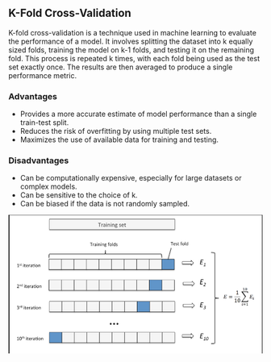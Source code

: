 ## K-Fold Cross-Validation

K-fold cross-validation is a technique used in machine learning to evaluate the performance of a model. It involves splitting the dataset into k equally sized folds, training the model on k-1 folds, and testing it on the remaining fold. This process is repeated k times, with each fold being used as the test set exactly once. The results are then averaged to produce a single performance metric.

### Advantages
- Provides a more accurate estimate of model performance than a single train-test split.
- Reduces the risk of overfitting by using multiple test sets.
- Maximizes the use of available data for training and testing.

### Disadvantages
- Can be computationally expensive, especially for large datasets or complex models.
- Can be sensitive to the choice of k.
- Can be biased if the data is not randomly sampled.

![K-fold](K-fold.png)
